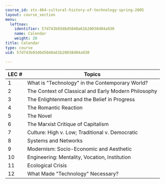 ```yaml
---
course_id: sts-464-cultural-history-of-technology-spring-2005
layout: course_section
menu:
  leftnav:
    identifier: 57d743b93d6d5040a61b20038d04a930
    name: Calendar
    weight: 20
title: Calendar
type: course
uid: 57d743b93d6d5040a61b20038d04a930

---
```


| LEC # | Topics |
| --- | --- |
| 1 | What is "Technology" in the Contemporary World? |
| 2 | The Context of Classical and Early Modern Philosophy |
| 3 | The Enlightenment and the Belief in Progress |
| 4 | The Romantic Reaction |
| 5 | The Novel |
| 6 | The Marxist Critique of Capitalism |
| 7 | Culture: High v. Low; Traditional v. Democratic |
| 8 | Systems and Networks |
| 9 | Modernism: Socio-Economic and Aesthetic |
| 10 | Engineering: Mentality, Vocation, Institution |
| 11 | Ecological Crisis |
| 12 | What Made "Technology" Necessary?